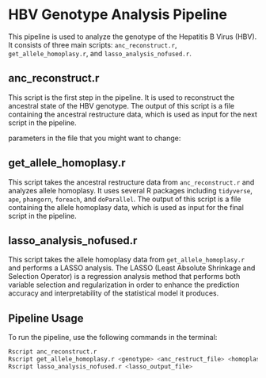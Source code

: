 # HBV Genotype Analysis Pipeline

This pipeline is used to analyze the genotype of the Hepatitis B Virus (HBV). It consists of three main scripts: `anc_reconstruct.r`, `get_allele_homoplasy.r`, and `lasso_analysis_nofused.r`.

## anc_reconstruct.r

This script is the first step in the pipeline. It is used to reconstruct the ancestral state of the HBV genotype. The output of this script is a file containing the ancestral restructure data, which is used as input for the next script in the pipeline.

parameters in the file that you might want to change:


## get_allele_homoplasy.r

This script takes the ancestral restructure data from `anc_reconstruct.r` and analyzes allele homoplasy. It uses several R packages including `tidyverse`, `ape`, `phangorn`, `foreach`, and `doParallel`. The output of this script is a file containing the allele homoplasy data, which is used as input for the final script in the pipeline.

## lasso_analysis_nofused.r

This script takes the allele homoplasy data from `get_allele_homoplasy.r` and performs a LASSO analysis. The LASSO (Least Absolute Shrinkage and Selection Operator) is a regression analysis method that performs both variable selection and regularization in order to enhance the prediction accuracy and interpretability of the statistical model it produces.

## Pipeline Usage

To run the pipeline, use the following commands in the terminal:

```bash
Rscript anc_reconstruct.r 
Rscript get_allele_homoplasy.r <genotype> <anc_restruct_file> <homoplasy_file>
Rscript lasso_analysis_nofused.r <lasso_output_file>
```